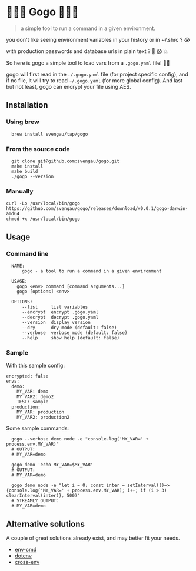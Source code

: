 

# 🕺🏿💃 Gogo 🕺💃🏿

> a simple tool to run a command in a given environment.

you don't like seeing environment variables in your history or in ~/.shrc ? 😭

with production passwords and database urls in plain text ? 🙉 😱 💥

So here is gogo a simple tool to load vars from a `.gogo.yaml` file! 🎉🥳

gogo will first read in the `./.gogo.yaml` file (for project specific config), and if no file, it will try to read `~/.gogo.yaml` (for more global config).
And last but not least, gogo can encrypt your file using AES.
## Installation
### Using brew

```
  brew install svengau/tap/gogo
```

### From the source code

```
  git clone git@github.com:svengau/gogo.git
  make install
  make build
  ./gogo --version
```

### Manually

```
curl -Lo /usr/local/bin/gogo https://github.com/svengau/gogo/releases/download/v0.0.1/gogo-darwin-amd64
chmod +x /usr/local/bin/gogo
```

## Usage

### Command line

```
  NAME:
      gogo - a tool to run a command in a given environment

  USAGE:
    gogo <env> command [command arguments...]
    gogo [options] <env>

  OPTIONS:
      --list     list variables
      --encrypt  encrypt .gogo.yaml
      --decrypt  decrypt .gogo.yaml
      --version  display version
      --dry      dry mode (default: false)
      --verbose  verbose mode (default: false)
      --help     show help (default: false)
```

### Sample

With this sample config:

```
encrypted: false
envs:
  demo:
    MY_VAR: demo
    MY_VAR2: demo2
    TEST: sample
  production:
    MY_VAR: production
    MY_VAR2: production2
```

Some sample commands:

```
  gogo --verbose demo node -e "console.log('MY_VAR=' + process.env.MY_VAR)"
  # OUTPUT:
  # MY_VAR=demo

  gogo demo 'echo MY_VAR=$MY_VAR'
  # OUTPUT:
  # MY_VAR=demo

  gogo demo node -e "let i = 0; const inter = setInterval(()=>{console.log('MY_VAR=' + process.env.MY_VAR); i++; if (i > 3) clearInterval(inter)}, 500)"
  # STREAMLY OUTPUT:
  # MY_VAR=demo

```

## Alternative solutions

A couple of great solutions already exist, and may better fit your needs.

- [env-cmd](https://www.npmjs.com/package/env-cmd)
- [dotenv](https://www.npmjs.com/package/dotenv)
- [cross-env](https://www.npmjs.com/package/cross-env)
